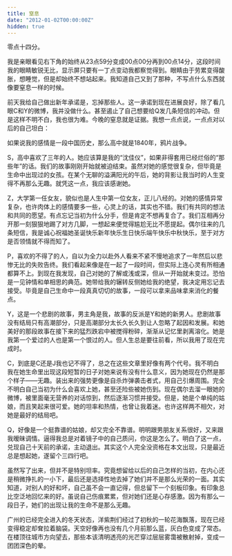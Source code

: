 ```yaml
---
title: 窒息
date: "2012-01-02T00:00:00Z"
hidden: true
---
```

零点十四分。

我是亲眼看见右下角的始终从23点59分变成00点00分再到00点14分，这段时间我的眼睛敏锐无比，显示屏只要有一丁点变动我都察觉得到。眼睛由于劳累变得酸胀，想睡觉，但是却始终不想站起来。我知道自己又到了那种，不写点什么东西就像要窒息一样的时候。

前天我给自己做出新年承诺是，忘掉那些人。这一承诺到现在进展良好，除了看几眼C和Y的微博，我并没做什么。甚至遏止了自己想要给Q发几条短信的冲动。但是这样不明不白，我也很为难。今晚的窒息就是证据。我想一点点说，一点点对以后的自己坦白：

如果说我的感情是一段中国历史，那么高中就是1840年，鸦片战争。

S，高中喜欢了三年的人。她应该算是我的“沈佳仪”，如果非得套用已经烂俗的“那些年”的话。我们的故事刚刚开始就被迫结束。虽然对她的感觉很复杂，但毕竟是生命中出现过的女孩。在某个无聊的溢满阳光的午后，她的背影让我当时的人生变得不再那么无趣。就凭这一点，我应该感谢她。

Z，大学第一任女友，貌似也是人生中第一位女友，正儿八经的。对她的感情异常复杂，也许肉体上的感情要多一些，心灵上的话，其实也不错。我们有共同的想法和共同的愿望。有点忘记当初为什么分手，但是肯定不想再复合了。我们互相再分开那一刻狠狠地踢了对方几脚，一想起来便觉得尴尬无比不愿提起。偶尔往来的几条短信，我是诚心祝福她圣诞快乐新年快乐生日快乐端午快乐中秋快乐，至于对方是否领情就不得而知了。

P，喜欢的不得了的人，自以为全力以赴外人看来不紧不慢地追求了一年然后以悲惨无比的失败告终。我们看起来像是在一起了一段时间，但实际上连心灵有所相通都算不上。到现在我发现，自己对她的了解或浅或深，但从一开始就未变过。恐怕是一见钟情和单相思的典范。她带给我的辗转反侧她给我的绝望，我决定用忘记去接受。毕竟是自己生命中一段真真切切的故事，一段可以拿来品味拿来消化的餐点。

Y，这是一个悲剧的故事，男主角是我，故事的反派是Y和她的新男人。悲剧故事没有结局只有高潮部分，只是高潮部分太长久长久到让人忽略了起因和发展。和她美好的那段故事在接下来的猛烈跌宕中被搅得粉碎，渐渐从记忆里剥离溶化。她是我第一个爱过的人也是第一个恨过的人。但人生总是要往前看，所以我用了现在完成时。

C，到底是C还是J我也记不得了，总之在这些文章里好像有两个代号。我不明白我在她生命里出现这段短暂的日子对她来说有没有什么意义，因为她现在仍然是那个样子——无趣。装出来的强势更像是自杀炸弹袭击者式，用自己引爆周围。完全不明白自己当初为什么会喜欢上她，甚至还险些被她伤到。现在偶尔去溜一眼她的微博，被里面毫无营养的对话惊到，然后逐渐习惯并接受。但是，她是个单纯的姑娘，而且笑起来很可爱。她的坦率和热情，也曾让我着迷。也许这样两不相欠，对她是最好的结局吧。

Q，好像是一个挺靠谱的姑娘，却又完全不靠谱。明明跟男朋友关系很好，又来跟我暧昧调情。逼得我总是对着镜子中的自己质问，你这是怎么了。明白了这一点，兑现自己十天前的承诺，主动退出。其实这个人完全没资格在本文出现，只是最近总是想起她，遂留个三四行吧。

虽然写了出来，但并不是特别坦率。究竟想留给以后的自己怎样的当初，在内心还是稍微挣扎的一小下，最后还是选择性地去掉了她们并不是那么光荣的一面。其实知道，对别人的好和坏，自己虽不会一直记得，但总留下一个刻板印象。有印象总比空泛地回忆来的好。虽说自己伤痕累累，但对她们还是心存感激。因为有那么一段日子，她们的出现让我的生命不是那么无趣。

广州的已经完全进入的冬天状态，洋紫荆们经过了初秋的一轮花海飘落，现在已经变得稳定却耷拉着脑袋。天空好像再也没有几个月前那么蓝，灰白色变成了常态。在楼顶往城市方向望去，那些本该清明透亮的光芒穿过层层雾霭被散射掉，变成一团团深色的晕。
